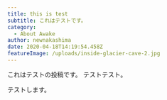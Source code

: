 ```yaml
---
title: this is test
subtitle: これはテストです。
category:
  - About Awake
author: newnakashima
date: 2020-04-18T14:19:54.458Z
featureImage: /uploads/inside-glacier-cave-2.jpg
---
```

これはテストの投稿です。
テストテスト。

テストします。